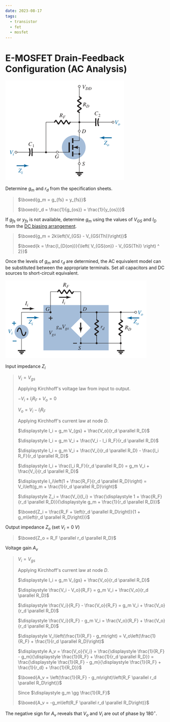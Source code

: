 ```yaml
---
date: 2023-08-17
tags:
  - transistor
  - fet
  - mosfet
---
```


# E-MOSFET Drain-Feedback Configuration (AC Analysis)

![](./media/n-channel-enhancement-type-mosfet-drain-feedback-configuration-ac.png)

Determine $g_m$ and $r_d$ from the specification sheets.

> $\boxed{g_m = g_{fs} = y_{fs}}$
>
> $\boxed{r_d = \frac{1}{g_{os}} = \frac{1}{y_{os}}}$

If $g_{fs}$ or $y_{fs}$ is not available, determine $g_m$ using the values of $V_{GS}$ and $I_D$ from the [DC biasing arrangement](d31b939f.md).

> $\boxed{g_m = 2k\left(V_{GS} - V_{GS(Th)}\right)}$
>
> $\boxed{k = \frac{I_{D(on)}}{\left( V_{GS(on)} - V_{GS(Th)} \right) ^ 2}}$

Once the levels of $g_m$ and $r_d$ are determined, the AC equivalent model can be substituted between the appropriate terminals. Set all capacitors and DC sources to short-circuit equivalent.

![](./media/n-channel-enhancement-type-mosfet-drain-feedback-configuration-ac-equivalent-circuit.png)

Input impedance $Z_i$

> $\displaystyle V_i = V_{gs}$
>
> Applying Kirchhoff's voltage law from input to output.
>
> $\displaystyle -V_i + I_i R_F + V_o = 0$
>
> $\displaystyle V_o = V_i - I_i R_F$
>
> Applying Kirchhoff's current law at node $D$.
>
> $\displaystyle I_i = g_m V_{gs} + \frac{V_o}{r_d \parallel R_D}$
>
> $\displaystyle I_i = g_m V_i + \frac{V_i - I_i R_F}{r_d \parallel R_D}$
>
> $\displaystyle I_i = g_m V_i + \frac{V_i}{r_d \parallel R_D} - \frac{I_i R_F}{r_d \parallel R_D}$
>
> $\displaystyle I_i + \frac{I_i R_F}{r_d \parallel R_D} = g_m V_i + \frac{V_i}{r_d \parallel R_D}$
>
> $\displaystyle I_i\left(1 + \frac{R_F}{r_d \parallel R_D}\right) = V_i\left(g_m + \frac{1}{r_d \parallel R_D}\right)$
>
> $\displaystyle Z_i = \frac{V_i}{I_i} = \frac{\displaystyle 1 + \frac{R_F}{r_d \parallel R_D}}{\displaystyle g_m + \frac{1}{r_d \parallel R_D}}$
>
> $\boxed{Z_i = \frac{R_F + \left(r_d \parallel R_D\right)}{1 + g_m\left(r_d \parallel R_D\right)}}$

Output impedance $Z_o$ (set $V_i = 0\ V$)

> $\boxed{Z_o = R_F \parallel r_d \parallel R_D}$

Voltage gain $A_v$

> $\displaystyle V_i = V_{gs}$
>
> Applying Kirchhoff's current law at node $D$.
>
> $\displaystyle I_i = g_m V_{gs} + \frac{V_o}{r_d \parallel R_D}$
>
> $\displaystyle \frac{V_i - V_o}{R_F} = g_m V_i + \frac{V_o}{r_d \parallel R_D}$
>
> $\displaystyle \frac{V_i}{R_F} - \frac{V_o}{R_F} = g_m V_i + \frac{V_o}{r_d \parallel R_D}$
>
> $\displaystyle \frac{V_i}{R_F} - g_m V_i = \frac{V_o}{R_F} + \frac{V_o}{r_d \parallel R_D}$
>
> $\displaystyle V_i\left(\frac{1}{R_F} - g_m\right) = V_o\left(\frac{1}{R_F} + \frac{1}{r_d \parallel R_D}\right)$
>
> $\displaystyle A_v = \frac{V_o}{V_i} = \frac{\displaystyle \frac{1}{R_F} - g_m}{\displaystyle \frac{1}{R_F} + \frac{1}{r_d \parallel R_D}} = \frac{\displaystyle \frac{1}{R_F} - g_m}{\displaystyle \frac{1}{R_F} + \frac{1}{r_d} + \frac{1}{R_D}}$
>
> $\boxed{A_v = \left(\frac{1}{R_F} - g_m\right)\left(R_F \parallel r_d \parallel R_D\right)}$
>
> Since $\displaystyle g_m \gg \frac{1}{R_F}$
>
> $\boxed{A_v = -g_m\left(R_F \parallel r_d \parallel R_D\right)}$

The negative sign for $A_v$ reveals that $V_o$ and $V_i$ are out of phase by $180^\circ$.
